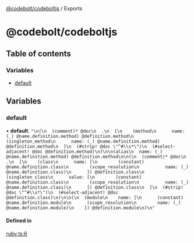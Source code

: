 [@codebolt/codeboltjs](README.md) / Exports

# @codebolt/codeboltjs

## Table of contents

### Variables

- [default](modules.md#default)

## Variables

### default

• **default**: ``"\n(\n  (comment)* @doc\n  .\n  [\n    (method\n      name: (_) @name.definition.method) @definition.method\n    (singleton_method\n      name: (_) @name.definition.method) @definition.method\n  ]\n  (#strip! @doc \"^#\\s*\")\n  (#select-adjacent! @doc @definition.method)\n)\n\n(alias\n  name: (_) @name.definition.method) @definition.method\n\n(\n  (comment)* @doc\n  .\n  [\n    (class\n      name: [\n        (constant) @name.definition.class\n        (scope_resolution\n          name: (_) @name.definition.class)\n      ]) @definition.class\n    (singleton_class\n      value: [\n        (constant) @name.definition.class\n        (scope_resolution\n          name: (_) @name.definition.class)\n      ]) @definition.class\n  ]\n  (#strip! @doc \"^#\\s*\")\n  (#select-adjacent! @doc @definition.class)\n)\n\n(\n  (module\n    name: [\n      (constant) @name.definition.module\n      (scope_resolution\n        name: (_) @name.definition.module)\n    ]) @definition.module\n)\n"``

#### Defined in

[ruby.ts:6](https://github.com/codeboltai/codeboltjs/blob/1ae9852f107cfee4a652d6d80c0a92c9344ec151/src/utils/parse-source-code/queries/ruby.ts#L6)
